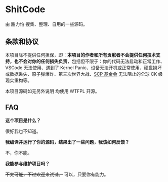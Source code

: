 # ShitCode

由 甜力怕 搜集、整理、自用的一些源码。

## 条款和协议

本项目除不提供任何担保，即：**本项目的作者和所有贡献者不会提供任何技术支持，也不会对你的任何损失负责**，包括但不限于：你的代码无法启动和正常工作、VSCode 无法使用、遇到了 Kernel Panic、设备无法开机或正常使用、硬盘损坏或数据丢失、原子弹爆炸、第三次世界大战、[SCP 基金会](https://scp-wiki-cn.wikidot.com/) 无法阻止的全球 CK 级现实重构等。

本项目源码如无另外说明 均使用 WTFPL 开源。

## FAQ

**这个项目是什么？**

很好我也不知道。

**我编译并运行了你的源码，结果出了一些问题，我该如何反馈？**

不，你不能。

**我能参与维护项目吗？**

~~不太可能，不过欢迎来试试。~~ 可以，只要你有能力。
